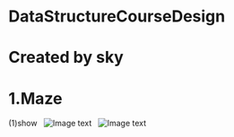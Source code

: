 # DataStructureCourseDesign
# Created by sky
# 1.Maze 
(1)show 
  ![Image text]( 这里是你的图片链接)
    ![Image text]( 这里是你的图片链接)
